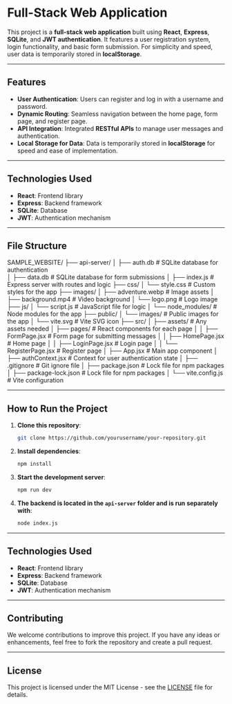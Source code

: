 # Full-Stack Web Application

This project is a **full-stack web application** built using **React**, **Express**, **SQLite**, and **JWT authentication**. It features a user registration system, login functionality, and basic form submission. For simplicity and speed, user data is temporarily stored in **localStorage**.

---

## Features

- **User Authentication**: Users can register and log in with a username and password.
- **Dynamic Routing**: Seamless navigation between the home page, form page, and register page.
- **API Integration**: Integrated **RESTful APIs** to manage user messages and authentication.
- **Local Storage for Data**: Data is temporarily stored in **localStorage** for speed and ease of implementation.

---

## Technologies Used

- **React**: Frontend library
- **Express**: Backend framework
- **SQLite**: Database
- **JWT**: Authentication mechanism

---

## File Structure
SAMPLE_WEBSITE/
├── api-server/
│   ├── auth.db       # SQLite database for authentication <br/>
│   ├── data.db       # SQLite database for form submissions
│   ├── index.js      # Express server with routes and logic
├── css/
│   └── style.css     # Custom styles for the app
├── images/
│   ├── adventure.webp # Image assets
│   ├── background.mp4 # Video background
│   └── logo.png       # Logo image
├── js/
│   └── script.js      # JavaScript file for logic
│   └── node_modules/  # Node modules for the app
├── public/
│   └── images/        # Public images for the app
│   └── vite.svg       # Vite SVG icon
├── src/
│   ├── assets/        # Any assets needed
│   ├── pages/         # React components for each page
│   │   ├── FormPage.jsx # Form page for submitting messages
│   │   ├── HomePage.jsx # Home page
│   │   ├── LoginPage.jsx # Login page
│   │   └── RegisterPage.jsx # Register page
│   ├── App.jsx         # Main app component
│   ├── authContext.jsx # Context for user authentication state
│   ├── .gitignore      # Git ignore file
│   ├── package.json    # Lock file for npm packages
│   ├── package-lock.json # Lock file for npm packages
│   └── vite.config.js  # Vite configuration

---

## How to Run the Project

1. **Clone this repository**:

    ```bash
    git clone https://github.com/yourusername/your-repository.git
    ```

2. **Install dependencies**:

    ```bash
    npm install
    ```

3. **Start the development server**:

    ```bash
    npm run dev
    ```

4. **The backend is located in the `api-server` folder and is run separately with**:

    ```bash
    node index.js
    ```

---

## Technologies Used

- **React**: Frontend library
- **Express**: Backend framework
- **SQLite**: Database
- **JWT**: Authentication mechanism

---

## Contributing

We welcome contributions to improve this project. If you have any ideas or enhancements, feel free to fork the repository and create a pull request.

---

## License

This project is licensed under the MIT License - see the [LICENSE](LICENSE) file for details.

